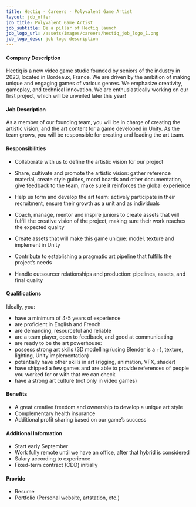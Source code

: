 ```yaml
---
title: Hectiq - Careers - Polyvalent Game Artist
layout: job_offer
job_title: Polyvalent Game Artist
job_subtitle: Be a pillar of Hectiq launch 
job_logo_url: /assets/images/careers/hectiq_job_logo_1.png
job_logo_desc: job logo description
---
```


#### Company Description
Hectiq is a new video game studio founded by seniors of the industry in 2023, located in Bordeaux, France.
We are driven by the ambition of making unique and engaging games of various genres. We emphasize creativity, gameplay, and technical innovation.
We are enthusiastically working on our first project, which will be unveiled later this year!
#### Job Description
As a member of our founding team, you will be in charge of creating the artistic vision, and the art content for a game developed in Unity. As the team grows, you will be responsible for creating    and leading the art team.
#### Responsibilities
- Collaborate with us to define the artistic vision for our project
- Share, cultivate and promote the artistic vision: gather reference material, create style guides, mood boards and other documentation, give feedback to the team, make sure it reinforces the global experience

- Help us form and develop the art team: actively participate in their recruitment, ensure their growth as a unit and as individuals
- Coach, manage, mentor and inspire juniors to create assets that will fulfill the creative vision of the project, making sure their work reaches the expected quality

- Create assets that will make this game unique: model, texture and implement in Unity
- Contribute to establishing a pragmatic art pipeline that fulfills the project’s needs
- Handle outsourcer relationships and production: pipelines, assets, and final quality


#### Qualifications
Ideally, you: 
- have a minimum of 4-5 years of experience
- are proficient in English and French
- are demanding, resourceful and reliable
- are a team player, open to feedback, and good at communicating
- are ready to be the art powerhouse:
- possess strong art skills (3D modelling (using Blender is a +), texture, lighting, Unity implementation)
- potentially have other skills in art (rigging, animation, VFX, shader) 
- have shipped a few games and are able to provide references of people you worked for or with that we can check
- have a strong art culture (not only in video games)

#### Benefits
- A great creative freedom and ownership to develop a unique art style
- Complementary health insurance
- Additional profit sharing based on our game’s success

#### Additional Information
- Start early September
- Work fully remote until we have an office, after that hybrid is considered
- Salary according to experience
- Fixed-term contract (CDD) initially


#### Provide
- Resume
- Portfolio (Personal website, artstation, etc.)